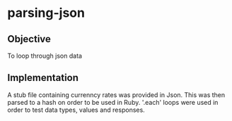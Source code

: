 # parsing-json

## Objective
To loop through json data

## Implementation
A stub file containing currenncy rates was provided in Json. This was then parsed to a hash on order to be used in Ruby. '.each' loops were used in order to test data types, values and responses.
